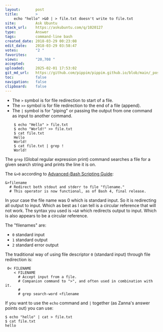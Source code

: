 ```yaml
---
layout:       post
title:        >
    echo "hello" >&0 | > file.txt doesn't write to file.txt
site:         Ask Ubuntu
stack_url:    https://askubuntu.com/q/1020127
type:         Answer
tags:         command-line bash
created_date: 2018-03-29 00:23:08
edit_date:    2018-03-29 03:58:47
votes:        "2 "
favorites:    
views:        "20,708 "
accepted:     
uploaded:     2025-02-01 17:53:02
git_md_url:   https://github.com/pippim/pippim.github.io/blob/main/_posts/2018/2018-03-29-echo-_hello_-__0-_-_-file.txt-doesn_t-write-to-file.txt.md
toc:          false
navigation:   false
clipboard:    false
---
```


- The `>` symbol is for file redirection to start of a file.
- The `>>` symbol is for file redirection to the end of a file (append). 
- The `|` symbol is for "piping" or passing the output from one command as input to another command.

``` 
    $ echo "Hello" > file.txt
    $ echo "World!" >> file.txt
    $ cat file.txt
    Hello
    World!
    $ cat file.txt | grep !
    World!
```

The `grep` (Global regular expression print) command searches a file for a given search string and prints the line it is on.

The `&>0` according to [Advanced-Bash Scripting Guide][1]:

``` 
&>filename
  # Redirect both stdout and stderr to file "filename."
  # This operator is now functional, as of Bash 4, final release.
```

In your case the file name was 0 which is standard input. So it is redirecting all output to input. Which as best as I can tell is a circular reference that will not work. The syntax you used is `>&0` which redirects output to input. Which is also appears to be a circular reference.

The "filenames" are:

- `0` standard input
- `1` standard output
- `2` standard error output

The traditional way of using file descriptor `0` (standard input) through file redirection is:

``` 
 0< FILENAME
    < FILENAME
      # Accept input from a file.
      # Companion command to ">", and often used in combination with it.
      #
      # grep search-word <filename
```

If you want to use the `echo` command and `|` together (as Zanna's answer points out) you can use:

``` 
$ echo "hello" | cat > file.txt
$ cat file.txt
hello
```

  [1]: https://www.tldp.org/LDP/abs/html/io-redirection.html



